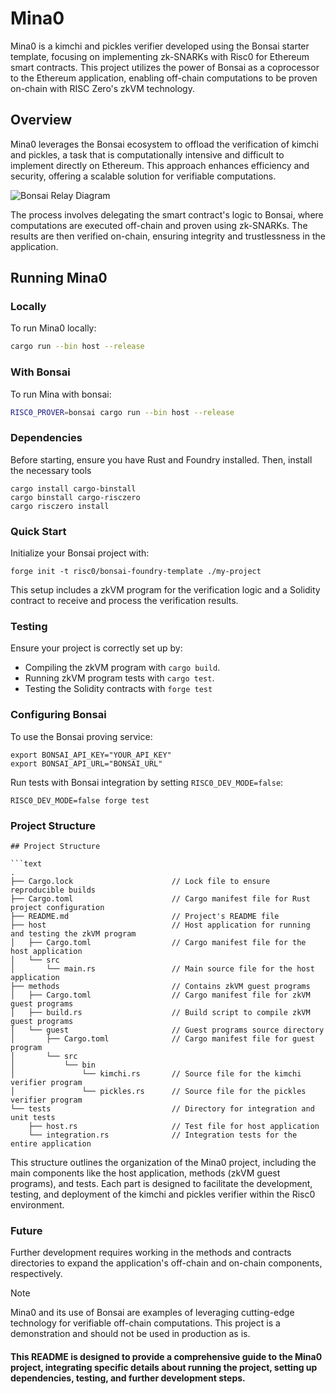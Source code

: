 # Mina0

Mina0 is a kimchi and pickles verifier developed using the Bonsai starter template, focusing on implementing zk-SNARKs with Risc0 for Ethereum smart contracts. This project utilizes the power of Bonsai as a coprocessor to the Ethereum application, enabling off-chain computations to be proven on-chain with RISC Zero's zkVM technology.

## Overview

Mina0 leverages the Bonsai ecosystem to offload the verification of kimchi and pickles, a task that is computationally intensive and difficult to implement directly on Ethereum. This approach enhances efficiency and security, offering a scalable solution for verifiable computations.

![Bonsai Relay Diagram](images/BonsaiRelay.png)

The process involves delegating the smart contract's logic to Bonsai, where computations are executed off-chain and proven using zk-SNARKs. The results are then verified on-chain, ensuring integrity and trustlessness in the application.

## Running Mina0

### Locally

To run Mina0 locally:

```bash
cargo run --bin host --release
```

### With Bonsai

To run Mina with bonsai:

```bash
RISC0_PROVER=bonsai cargo run --bin host --release
```

### Dependencies

Before starting, ensure you have Rust and Foundry installed. Then, install the necessary tools

```
cargo install cargo-binstall
cargo binstall cargo-risczero
cargo risczero install
```

### Quick Start

Initialize your Bonsai project with:

```
forge init -t risc0/bonsai-foundry-template ./my-project
```

This setup includes a zkVM program for the verification logic and a Solidity contract to receive and process the verification results.

### Testing

Ensure your project is correctly set up by:

* Compiling the zkVM program with `cargo build`.
* Running zkVM program tests with `cargo test`.
* Testing the Solidity contracts with `forge test`

### Configuring Bonsai

To use the Bonsai proving service:

```
export BONSAI_API_KEY="YOUR_API_KEY"
export BONSAI_API_URL="BONSAI_URL"
``` 

Run tests with Bonsai integration by setting `RISC0_DEV_MODE=false`:

```
RISC0_DEV_MODE=false forge test
```

### Project Structure
```
## Project Structure

```text
.
├── Cargo.lock                      // Lock file to ensure reproducible builds
├── Cargo.toml                      // Cargo manifest file for Rust project configuration
├── README.md                       // Project's README file
├── host                            // Host application for running and testing the zkVM program
│   ├── Cargo.toml                  // Cargo manifest file for the host application
│   └── src
│       └── main.rs                 // Main source file for the host application
├── methods                         // Contains zkVM guest programs
│   ├── Cargo.toml                  // Cargo manifest file for zkVM guest programs
│   ├── build.rs                    // Build script to compile zkVM guest programs
│   └── guest                       // Guest programs source directory
│       ├── Cargo.toml              // Cargo manifest file for guest program
│       └── src
│           └── bin
│               └── kimchi.rs       // Source file for the kimchi verifier program
│               └── pickles.rs      // Source file for the pickles verifier program
└── tests                           // Directory for integration and unit tests
    ├── host.rs                     // Test file for host application
    └── integration.rs              // Integration tests for the entire application
```

This structure outlines the organization of the Mina0 project, including the main components like the host application, methods (zkVM guest programs), and tests. Each part is designed to facilitate the development, testing, and deployment of the kimchi and pickles verifier within the Risc0 environment.

### Future
Further development requires working in the methods and contracts directories to expand the application's off-chain and on-chain components, respectively.

> [!Note]
> Mina0 and its use of Bonsai are examples of leveraging cutting-edge technology for verifiable off-chain computations. This project is a demonstration and should not be used in production as is.


#### This README is designed to provide a comprehensive guide to the Mina0 project, integrating specific details about running the project, setting up dependencies, testing, and further development steps.

